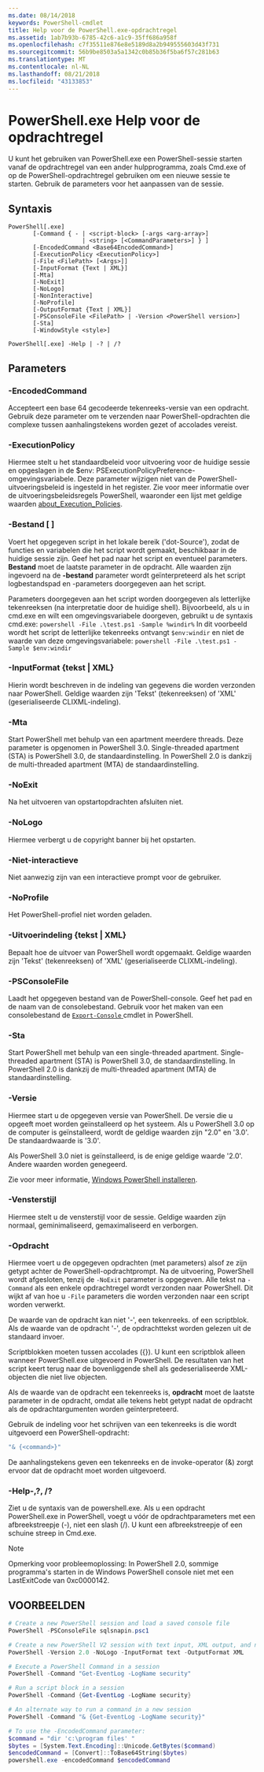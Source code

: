 ```yaml
---
ms.date: 08/14/2018
keywords: PowerShell-cmdlet
title: Help voor de PowerShell.exe-opdrachtregel
ms.assetid: 1ab7b93b-6785-42c6-a1c9-35ff686a958f
ms.openlocfilehash: c7f35511e876e8e5189d8a2b949555603d43f731
ms.sourcegitcommit: 56b9be8503a5a1342c0b85b36f5ba6f57c281b63
ms.translationtype: MT
ms.contentlocale: nl-NL
ms.lasthandoff: 08/21/2018
ms.locfileid: "43133853"
---
```

# <a name="powershellexe-command-line-help"></a>PowerShell.exe Help voor de opdrachtregel

U kunt het gebruiken van PowerShell.exe een PowerShell-sessie starten vanaf de opdrachtregel van een ander hulpprogramma, zoals Cmd.exe of op de PowerShell-opdrachtregel gebruiken om een nieuwe sessie te starten. Gebruik de parameters voor het aanpassen van de sessie.

## <a name="syntax"></a>Syntaxis

```syntax
PowerShell[.exe]
       [-Command { - | <script-block> [-args <arg-array>]
                     | <string> [<CommandParameters>] } ]
       [-EncodedCommand <Base64EncodedCommand>]
       [-ExecutionPolicy <ExecutionPolicy>]
       [-File <FilePath> [<Args>]]
       [-InputFormat {Text | XML}]
       [-Mta]
       [-NoExit]
       [-NoLogo]
       [-NonInteractive]
       [-NoProfile]
       [-OutputFormat {Text | XML}]
       [-PSConsoleFile <FilePath> | -Version <PowerShell version>]
       [-Sta]
       [-WindowStyle <style>]

PowerShell[.exe] -Help | -? | /?
```

## <a name="parameters"></a>Parameters

### <a name="-encodedcommand-base64encodedcommand"></a>-EncodedCommand <Base64EncodedCommand>

Accepteert een base 64 gecodeerde tekenreeks-versie van een opdracht. Gebruik deze parameter om te verzenden naar PowerShell-opdrachten die complexe tussen aanhalingstekens worden gezet of accolades vereist.

### <a name="-executionpolicy-executionpolicy"></a>-ExecutionPolicy <ExecutionPolicy>

Hiermee stelt u het standaardbeleid voor uitvoering voor de huidige sessie en opgeslagen in de $env: PSExecutionPolicyPreference-omgevingsvariabele. Deze parameter wijzigen niet van de PowerShell-uitvoeringsbeleid is ingesteld in het register. Zie voor meer informatie over de uitvoeringsbeleidsregels PowerShell, waaronder een lijst met geldige waarden [about_Execution_Policies](/powershell/module/microsoft.powershell.core/about/about_execution_policies).

### <a name="-file-filepath-parameters"></a>-Bestand <FilePath> \[ <Parameters>]

Voert het opgegeven script in het lokale bereik ('dot-Source'), zodat de functies en variabelen die het script wordt gemaakt, beschikbaar in de huidige sessie zijn. Geef het pad naar het script en eventueel parameters. **Bestand** moet de laatste parameter in de opdracht. Alle waarden zijn ingevoerd na de **-bestand** parameter wordt geïnterpreteerd als het script logbestandspad en -parameters doorgegeven aan het script.

Parameters doorgegeven aan het script worden doorgegeven als letterlijke tekenreeksen (na interpretatie door de huidige shell). Bijvoorbeeld, als u in cmd.exe en wilt een omgevingsvariabele doorgeven, gebruikt u de syntaxis cmd.exe: `powershell -File .\test.ps1 -Sample %windir%` In dit voorbeeld wordt het script de letterlijke tekenreeks ontvangt `$env:windir` en niet de waarde van deze omgevingsvariabele: `powershell -File .\test.ps1 -Sample $env:windir`

### <a name="-inputformat-text--xml"></a>\-InputFormat {tekst | XML}

Hierin wordt beschreven in de indeling van gegevens die worden verzonden naar PowerShell. Geldige waarden zijn 'Tekst' (tekenreeksen) of 'XML' (geserialiseerde CLIXML-indeling).

### <a name="-mta"></a>-Mta

Start PowerShell met behulp van een apartment meerdere threads. Deze parameter is opgenomen in PowerShell 3.0. Single-threaded apartment (STA) is PowerShell 3.0, de standaardinstelling. In PowerShell 2.0 is dankzij de multi-threaded apartment (MTA) de standaardinstelling.

### <a name="-noexit"></a>-NoExit

Na het uitvoeren van opstartopdrachten afsluiten niet.

### <a name="-nologo"></a>-NoLogo

Hiermee verbergt u de copyright banner bij het opstarten.

### <a name="-noninteractive"></a>-Niet-interactieve

Niet aanwezig zijn van een interactieve prompt voor de gebruiker.

### <a name="-noprofile"></a>-NoProfile

Het PowerShell-profiel niet worden geladen.

### <a name="-outputformat-text--xml"></a>-Uitvoerindeling {tekst | XML}

Bepaalt hoe de uitvoer van PowerShell wordt opgemaakt. Geldige waarden zijn 'Tekst' (tekenreeksen) of 'XML' (geserialiseerde CLIXML-indeling).

### <a name="-psconsolefile-filepath"></a>-PSConsoleFile <FilePath>

Laadt het opgegeven bestand van de PowerShell-console. Geef het pad en de naam van de consolebestand. Gebruik voor het maken van een consolebestand de [ `Export-Console` ](/powershell/module/Microsoft.PowerShell.Core/Export-Console) cmdlet in PowerShell.

### <a name="-sta"></a>-Sta

Start PowerShell met behulp van een single-threaded apartment. Single-threaded apartment (STA) is PowerShell 3.0, de standaardinstelling. In PowerShell 2.0 is dankzij de multi-threaded apartment (MTA) de standaardinstelling.

### <a name="-version-powershell-version"></a>-Versie <PowerShell Version>

Hiermee start u de opgegeven versie van PowerShell. De versie die u opgeeft moet worden geïnstalleerd op het systeem. Als u PowerShell 3.0 op de computer is geïnstalleerd, wordt de geldige waarden zijn "2.0" en '3.0'. De standaardwaarde is '3.0'.

Als PowerShell 3.0 niet is geïnstalleerd, is de enige geldige waarde '2.0'. Andere waarden worden genegeerd.

Zie voor meer informatie, [Windows PowerShell installeren](../../setup/installing-windows-powershell.md).

### <a name="-windowstyle-window-style"></a>-Vensterstijl <Window style>

Hiermee stelt u de vensterstijl voor de sessie. Geldige waarden zijn normaal, geminimaliseerd, gemaximaliseerd en verborgen.

### <a name="-command"></a>-Opdracht

Hiermee voert u de opgegeven opdrachten (met parameters) alsof ze zijn getypt achter de PowerShell-opdrachtprompt. Na de uitvoering, PowerShell wordt afgesloten, tenzij de `-NoExit` parameter is opgegeven.
Alle tekst na `-Command` als een enkele opdrachtregel wordt verzonden naar PowerShell. Dit wijkt af van hoe u `-File` parameters die worden verzonden naar een script worden verwerkt.

De waarde van de opdracht kan niet '-', een tekenreeks. of een scriptblok. Als de waarde van de opdracht '-', de opdrachttekst worden gelezen uit de standaard invoer.

Scriptblokken moeten tussen accolades ({}). U kunt een scriptblok alleen wanneer PowerShell.exe uitgevoerd in PowerShell. De resultaten van het script keert terug naar de bovenliggende shell als gedeserialiseerde XML-objecten die niet live objecten.

Als de waarde van de opdracht een tekenreeks is, **opdracht** moet de laatste parameter in de opdracht, omdat alle tekens hebt getypt nadat de opdracht als de opdrachtargumenten worden geïnterpreteerd.

Gebruik de indeling voor het schrijven van een tekenreeks is die wordt uitgevoerd een PowerShell-opdracht:

```powershell
"& {<command>}"
```

De aanhalingstekens geven een tekenreeks en de invoke-operator (&) zorgt ervoor dat de opdracht moet worden uitgevoerd.

### <a name="-help---"></a>-Help-,?, /?

Ziet u de syntaxis van de powershell.exe. Als u een opdracht PowerShell.exe in PowerShell, voegt u vóór de opdrachtparameters met een afbreekstreepje (-), niet een slash (/). U kunt een afbreekstreepje of een schuine streep in Cmd.exe.

> [!NOTE]
> Opmerking voor probleemoplossing: In PowerShell 2.0, sommige programma's starten in de Windows PowerShell console niet met een LastExitCode van 0xc0000142.

## <a name="examples"></a>VOORBEELDEN

```powershell
# Create a new PowerShell session and load a saved console file
PowerShell -PSConsoleFile sqlsnapin.psc1

# Create a new PowerShell V2 session with text input, XML output, and no logo
PowerShell -Version 2.0 -NoLogo -InputFormat text -OutputFormat XML

# Execute a PowerShell Command in a session
PowerShell -Command "Get-EventLog -LogName security"

# Run a script block in a session
PowerShell -Command {Get-EventLog -LogName security}

# An alternate way to run a command in a new session
PowerShell -Command "& {Get-EventLog -LogName security}"

# To use the -EncodedCommand parameter:
$command = "dir 'c:\program files' "
$bytes = [System.Text.Encoding]::Unicode.GetBytes($command)
$encodedCommand = [Convert]::ToBase64String($bytes)
powershell.exe -encodedCommand $encodedCommand
```
